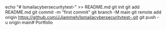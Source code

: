 echo "# Ismailacybersecuritytest-" >> README.md
git init
git add README.md
git commit -m "first commit"
git branch -M main
git remote add origin https://github.com/JJjammeh/Ismailacybersecuritytest-.git
git push -u origin main# Portfolio 
